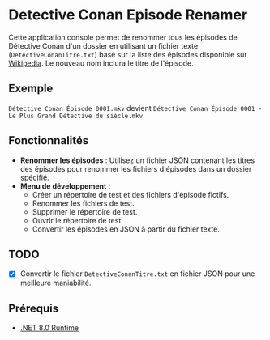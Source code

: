 # Detective Conan Episode Renamer

Cette application console permet de renommer tous les épisodes de Détective Conan d'un dossier en utilisant un fichier texte (`DetectiveConanTitre.txt`) basé sur la liste des épisodes disponible sur [Wikipedia](https://fr.wikipedia.org/wiki/Liste_des_%C3%A9pisodes_de_D%C3%A9tective_Conan). Le nouveau nom inclura le titre de l'épisode.

## Exemple

`Détective Conan Épisode 0001.mkv` devient `Détective Conan Épisode 0001 - Le Plus Grand Détective du siècle.mkv`

## Fonctionnalités

- **Renommer les épisodes** : Utilisez un fichier JSON contenant les titres des épisodes pour renommer les fichiers d'épisodes dans un dossier spécifié.
- **Menu de développement** :
  - Créer un répertoire de test et des fichiers d'épisode fictifs.
  - Renommer les fichiers de test.
  - Supprimer le répertoire de test.
  - Ouvrir le répertoire de test.
  - Convertir les épisodes en JSON à partir du fichier texte.

## TODO

- [x] Convertir le fichier `DetectiveConanTitre.txt` en fichier JSON pour une meilleure maniabilité.

## Prérequis

- [.NET 8.0 Runtime](https://dotnet.microsoft.com/download/dotnet/8.0)
